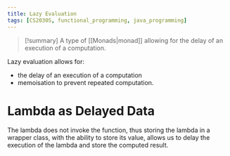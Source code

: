 ```yaml
---
title: Lazy Evaluation
tags: [CS2030S, functional_programming, java_programming]
---
```

>[!summary] A type of [[Monads|monad]] allowing for the delay of an execution of a computation.

Lazy evaluation allows for:
- the delay of an execution of a computation
- memoisation to prevent repeated computation.

# Lambda as Delayed Data

The lambda does not invoke the function, thus storing the lambda in a wrapper class, with the ability to store its value, allows us to delay the execution of the lambda and store the computed result. 